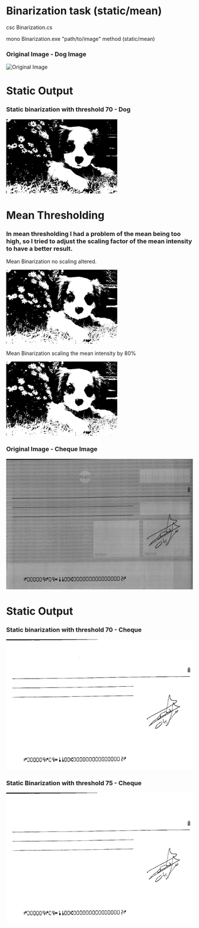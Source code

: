 # Binarization task (static/mean)

csc Binarization.cs

mono Binarization.exe "path/to/image" method (static/mean)


### Original Image - Dog Image
<img src = "https://github.com/Rashid12Kandah/Training-Assignment-3/blob/master/Cute_dog.jpg" alt="Original Image" width="300" height="200">

# Static Output
### Static binarization with threshold 70 - Dog

<img src = "https://github.com/Rashid12Kandah/Training-Assignment-3/blob/master/static_70_Dog.jpg" alt = "Static thresholding, Dog, thr 70" width="300" height="200">


# Mean Thresholding
### In mean thresholding I had a problem of the mean being too high, so I tried to adjust the scaling factor of the mean intensity to have a better result.

Mean Binarization no scaling altered.

<img src="https://github.com/Rashid12Kandah/Training-Assignment-3/blob/master/mean_normal.jpg" alt="Mean Binarization, Dog" width="300" height="200">

Mean Binarization scaling the mean intensity by 80%

<img src="https://github.com/Rashid12Kandah/Training-Assignment-3/blob/master/mean_dog_0.8.jpg" alt="Mean Binarization, Dog, S.F. 0.8" width="300" height="200">

### Original Image - Cheque Image
<img src = "https://github.com/Rashid12Kandah/Training-Assignment-3/blob/master/24bit_cheque.bmp" alt = "24-bit cheque bmp" width = "748" height="352">

# Static Output

### Static binarization with threshold 70 - Cheque

<img src = "https://github.com/Rashid12Kandah/Training-Assignment-3/blob/master/static_70_thr.jpg" alt = "Static Thresholding, Cheque, thr 70" width="748" height="352">

### Static Binarization with threshold 75 - Cheque

<img src = "https://github.com/Rashid12Kandah/Training-Assignment-3/blob/master/static_75_thr.jpg" alt = "Static Thresholding, Cheque, thr 75" width = "748" height="352">
